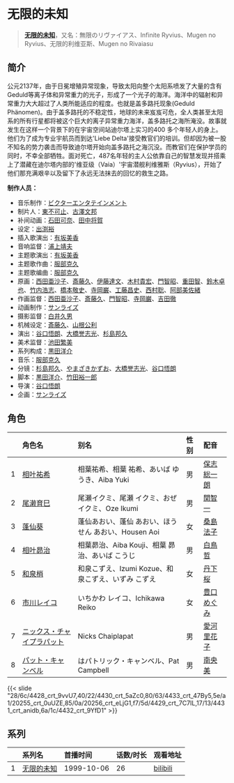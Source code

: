 # 无限的未知


> <u>**[无限的未知](https://bgm.tv/subject/1937)**</u>，又名：無限のリヴァイアス、Infinite Ryvius、Mugen no Ryvius、无限的利维亚斯、Mugen no Rivaiasu

## 简介

公元2137年，由于日冕增殖异常现象，导致太阳向整个太阳系喷发了大量的含有Geduld等离子体和异常重力的光子，形成了一个光子的海洋。海洋中的辐射和异常重力大大超过了人类所能适应的程度。也就是盖多路托现象(Geduld Phänomen)。由于盖多路托的不稳定性，地球的未来岌岌可危，全人类甚至太阳系的所有行星都将被这个巨大的离子异常重力海洋，盖多路托之海所淹没。故事就发生在这样一个背景下的在宇宙空间站迪尔塔上实习的400 多个年轻人的身上。他们为了成为专业宇航员而到达'Liebe Delta'接受教官们的培训。但却因为被一股不知名的势力袭击而导致迪尔塔开始向盖多路托之海沉没。而教官们在保护学员的同时，不幸全部牺牲。面对死亡，487名年轻的主人公依靠自己的智慧发现并搭乘上了潜藏在迪尔塔内部的'维亚级（Vaia）'宇宙潜舰利维雅斯（Ryvius），开始了他们那充满艰辛以及留下了永远无法抹去的回忆的救生之路。

**制作人员：**
- 音乐制作：[ビクターエンタテインメント](https://bgm.tv/person/41)
- 制片人：[東不可止](https://bgm.tv/person/6120)、[古澤文邦](https://bgm.tv/person/63115)
- 补间动画：[石田可奈](https://bgm.tv/person/6886)、[田中将賀](https://bgm.tv/person/3269)
- 设定：[出渕裕](https://bgm.tv/person/43)
- 插入歌演出：[有坂美香](https://bgm.tv/person/15588)
- 音响监督：[浦上靖夫](https://bgm.tv/person/192)
- 主题歌演出：[有坂美香](https://bgm.tv/person/15588)
- 主题歌作曲：[服部克久](https://bgm.tv/person/14)
- 主题歌编曲：[服部克久](https://bgm.tv/person/14)
- 原画：[西田亜沙子](https://bgm.tv/person/620)、[斎藤久](https://bgm.tv/person/3486)、[伊藤達文](https://bgm.tv/person/2992)、[木村貴宏](https://bgm.tv/person/419)、[門智昭](https://bgm.tv/person/3034)、[重田智](https://bgm.tv/person/11434)、[鈴木卓也](https://bgm.tv/person/11414)、[竹内浩志](https://bgm.tv/person/3279)、[橋本敬史](https://bgm.tv/person/3426)、[寺岡巌](https://bgm.tv/person/11592)、[工藤昌史](https://bgm.tv/person/2562)、[西村聡](https://bgm.tv/person/211)、[阿部美佐緒](https://bgm.tv/person/11377)
- 作画监督：[西田亜沙子](https://bgm.tv/person/620)、[斎藤久](https://bgm.tv/person/3486)、[門智昭](https://bgm.tv/person/3034)、[寺岡巌](https://bgm.tv/person/11592)、[吉田徹](https://bgm.tv/person/418)
- 动画制作：[サンライズ](https://bgm.tv/person/189)
- 摄影监督：[白井久男](https://bgm.tv/person/15)
- 机械设定：[斎藤久](https://bgm.tv/person/3486)、[山根公利](https://bgm.tv/person/9238)
- 演出：[谷口悟朗](https://bgm.tv/person/185)、[大橋誉志光](https://bgm.tv/person/382)、[杉島邦久](https://bgm.tv/person/949)
- 美术监督：[池田繁美](https://bgm.tv/person/11720)
- 系列构成：[黒田洋介](https://bgm.tv/person/163)
- 音乐：[服部克久](https://bgm.tv/person/14)
- 分镜：[杉島邦久](https://bgm.tv/person/949)、[やまざきかずお](https://bgm.tv/person/494)、[大橋誉志光](https://bgm.tv/person/382)、[谷口悟朗](https://bgm.tv/person/185)
- 脚本：[黒田洋介](https://bgm.tv/person/163)、[竹田裕一郎](https://bgm.tv/person/2685)
- 导演：[谷口悟朗](https://bgm.tv/person/185)
- 企画：[サンライズ](https://bgm.tv/person/189)

## 角色

|     |   角色名   |   别名  | 性别 |  配音  |
|:--- |:------  |:----      |:---  |:--   |
| 1 | [相叶祐希](https://bgm.tv/character/4428) | 相葉祐希、相葉 祐希、あいば ゆうき、Aiba Yuki | 男 | [保志総一朗](https://bgm.tv/person/3884) |
| 2 | [尾濑育巳](https://bgm.tv/character/4430) | 尾瀬イクミ、尾瀬 イクミ、おぜ イクミ、Oze Ikumi | 男 | [関智一](https://bgm.tv/person/3868) |
| 3 | [蓬仙葵](https://bgm.tv/character/4433) | 蓬仙あおい、蓬仙 あおい、ほうせん あおい、Housen Aoi | 女 | [桑島法子](https://bgm.tv/person/3867) |
| 4 | [相叶昴治](https://bgm.tv/character/20255) | 相葉昴治、Aiba Kouji、相葉 昴治、あいば こうじ | 男 | [白鳥哲](https://bgm.tv/person/3966) |
| 5 | [和泉梢](https://bgm.tv/character/20256) | 和泉こずえ、Izumi Kozue、和泉こずえ、いずみ こずえ | 女 | [丹下桜](https://bgm.tv/person/4055) |
| 6 | [市川レイコ](https://bgm.tv/character/4429) | いちかわ レイコ、Ichikawa Reiko | 女 | [豊口めぐみ](https://bgm.tv/person/3866) |
| 7 | [ニックス・チャイプラパット](https://bgm.tv/character/4431) | Nicks Chaiplapat | 男 | [愛河里花子](https://bgm.tv/person/4030) |
| 8 | [パット・キャンベル](https://bgm.tv/character/4432) | はパトリック・キャンベル、Pat Campbell | 男 | [南央美](https://bgm.tv/person/3858) |

{{< slide "28/6c/4428_crt_9vvU7,40/22/4430_crt_5aZc0,80/63/4433_crt_47By5,5e/a1/20255_crt_0uUZE,85/0a/20256_crt_eLjG1,f7/5d/4429_crt_7C7IL,17/13/4431_crt_anidb,6a/1c/4432_crt_9YfD1" >}}

## 系列

|     |   系列名   |   首播时间  | 话数/时长  | 观看地址 |
|:---  |:------    |:----      |:---       |:---  |
| 1 |[无限的未知](https://bgm.tv/subject/1937)| 1999-10-06 | 26 | [bilibili](https://www.bilibili.com/bangumi/play/ss2208)  |



